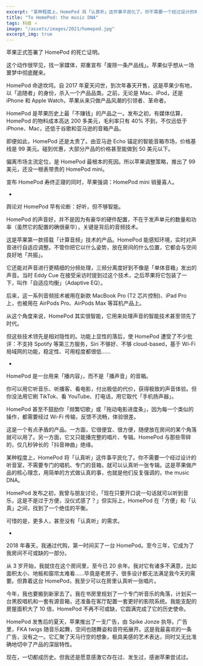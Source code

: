 ```yaml
---
excerpt: "某种程度上，HomePod 将「认真听」这件事平民化了。你不需要一个经过设计的听音室，不需要专门的唱机、专门的音箱，就可以认真听一张专辑。这是苹果做产品的核心理念，也就是他们反复强调的，the music DNA。"
title: "To HomePod: the music DNA"
tags: 科技 ⭐️
image: "/assets/images/2021/homepod.jpg"
excerpt_img: true
---
```


苹果正式签署了 HomePod 的死亡证明。

这个动作很罕见，找一家媒体，郑重宣布「废除一条产品线」。苹果似乎想从一场噩梦中彻底醒来。

HomePod 命途坎坷。自 2017 年夏天问世，到次年春天开售，这是苹果少有地，以「追随者」的身份，杀入一个产品品类。之前，无论是 Mac、iPod，还是 iPhone 和 Apple Watch，苹果从来只做产品风潮的引领者、革命者。

HomePod 是苹果历史上最「不赚钱」的产品之一。发布之初，有媒体估算，HomePod 的物料成本高达 200 多美元，毛利率只有 40% 不到，不仅远低于 iPhone、Mac，还低于谷歌和亚马逊的音箱产品。

即便如此，HomePod 还是太贵了。由亚马逊 Echo 锚定的智能音箱市场，价格基线是 99 美元。碰到优惠，大部分产品的价格甚至能做到 50 美元以下。

偏离市场主流定位，是 HomePod 最根本的死因。所以苹果调整策略，推出了 99 美元，还没一根表带贵的 HomePod mini。

宣布 HomePod 寿终正寝的同时，苹果强调：HomePod mini 销量喜人。

-

舆论对 HomePod 早有论断：好听，但不够智能。

HomePod 的声音好，并不是因为有豪华的硬件配置，不在于发声单元的数量和功率（虽然它的配置的确很豪华），关键是背后的音频技术。

这是苹果第一款搭载「计算音频」技术的产品。HomePod 能感知环境，实时对声音进行自适应调整。不管你把它以什么姿势，放在房间的什么位置，它都会与空间良好地「共振」。

它还能对声音进行更精细的分频处理，三频分离度好到不像是「单体音箱」发出的声音。当时 Eddy Cue 在接受采访时提到过这个技术，之后苹果将它包装了一下，叫作「自适应均衡」（Adaptive EQ）。

后来，这一系列音频技术被用在新款 MacBook Pro (T2 芯片控制)、iPad Pro 上，也被用在 AirPods Pro、AirPods Max 等耳机产品上。

从这个角度来说，HomePod 其实很智能，它用来处理声音的智能技术甚至领先了时代。

但这些技术领先是相对隐性的。功能上显性的落后，使 HomePod 遭受了不少批评：不支持 Spotify 等第三方服务，Siri 不够好、不够 cloud-based，基于 Wi-Fi 局域网的功能，稳定性、可用程度都很低……

-

HomePod 是一台用来「播内容」，而不是「播声音」的音箱。

你可以用它听音乐、听播客、看电影，付出极低的代价，获得极致的声音体验。但你没法用它刷 TikTok、看 YouTube、打电话，用它取代「手机扬声器」。

HomePod 甚至不鼓励你「频繁切歌」或「拖动电影进度条」，因为每一个类似的操作，都需要经过 Wi-Fi 传输，反馈不流畅，体验很差。

这是一个有点矛盾的产品。一方面，它很便宜、很方便，随便放在房间的某个角落就可以用了。另一方面，它又只能播完整的唱片、专辑。HomePod 与那些零碎的，仅几秒钟长的「抖音神曲」绝缘。

某种程度上，HomePod 将「认真听」这件事平民化了。你不需要一个经过设计的听音室，不需要专门的唱机、专门的音箱，就可以认真听一张专辑。这是苹果做产品的核心理念，用简单的方式做认真的事，也就是他们反复强调的，the music DNA。

HomePod 发布之初，我曾与朋友讨论，「现在只要开口说一句话就可以听到音乐，这是不是过于方便，没仪式感了？」但实际上，HomePod 在「方便」和「认真」之间，找到了一个绝佳的平衡。

可惜的是，更多人，甚至没有「认真听」的需求。

-

2018 年春天，我通过代购，第一时间买了一台 HomePod。至今三年，它成为了我房间不可或缺的一部分。

从 3 岁开始，我就住在这个房间里，至今已 20 余年。我对它有诸多不满意，比如面积太小、地板和窗帘太难看……毕竟是老房子，很多设计都无法满足我今天的需要。但靠着这台 HomePod，我至少可以在房里认真听一张唱片。

今年，我也要搬到新家去了。我在书房里规划了一个专门听音乐的角落，计划买一台黑胶唱机和一套有源音箱，还准备在客厅配置一套更好的影院系统。我能支配的房屋面积大了 10 倍，HomePod 不再不可或缺，它圆满完成了它的历史使命。

HomePod 发售后的夏天，苹果推出了一支广告，由 Spike Jonze 执导。广告里，FKA twigs 随音乐起舞，空间也随舞姿和音符拓展开。这是我最喜欢的一条广告，没有之一。它汇聚了天马行空的想象，极具美感的艺术表达，同时又无比准确地切中了产品的深层特性。

现在，一切都成历史。但我还是愿意感激它存在过、发生过，感谢苹果尝试过。